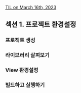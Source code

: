 [TIL on March 16th, 2023](../../TIL/2023/03/03-16-2023.md)
## 섹션 1. 프로젝트 환경설정
### 프로젝트 생성
### 라이브러리 살펴보기
### View 환경설정
### 빌드하고 실행하기